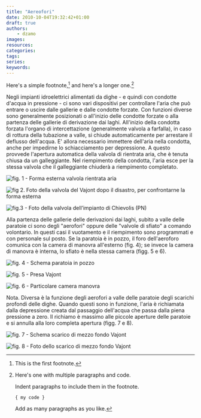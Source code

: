 ```yaml
---
title: "Aereofori"
date: 2010-10-04T19:32:42+01:00
draft: true
authors:
    - dzamo
images:
resources:
categories:
tags:
series:
keywords:
---
```


Here's a simple footnote,[^1] and here's a longer one.[^bignote]

[^1]: This is the first footnote.

[^bignote]: Here's one with multiple paragraphs and code.

    Indent paragraphs to include them in the footnote.

    `{ my code }`

    Add as many paragraphs as you like.

Negli impianti idroelettrici alimentati da dighe - e quindi con condotte d'acqua in pressione - ci sono vari dispositivi per controllare l'aria che può entrare o uscire dalle gallerie e dalle condotte forzate. Con funzioni diverse sono generalmente posizionati o all'inizio delle condotte forzate o alla partenza delle gallerie di derivazione dai laghi. 
All'inizio della condotta forzata l'organo di intercettazione (generalmente valvola a farfalla), in caso di rottura della tubazione a valle, si chiude automaticamente per arrestare il deflusso dell'acqua. E' allora necessario immettere dell'aria nella condotta, anche per impedirne lo schiacciamento per depressione. A questo provvede l'apertura automatica della valvola di rientrata aria, che è tenuta chiusa da un galleggiante. Nel riempimento della condotta, l'aria esce per la stessa valvola che il galleggiante chiuderà a riempimento completato. 

![fig. 1 - Forma esterna valvola rientrata aria](Fig1.jpg)

![fig 2. Foto della valvola del Vajont dopo il disastro, per confrontarne la forma esterna](Fig2.jpg)

![fig.3 - Foto della valvola dell’impianto di Chievolis (PN)](Fig3.jpg)

Alla partenza delle gallerie delle derivazioni dai laghi, subito a valle delle paratoie ci sono degli "aerofori" oppure delle "valvole di sfiato" a comando volontario. In questi casi il vuotamento e il riempimento sono programmati e con personale sul posto. Se la paratoia è in pozzo, il foro dell'aeroforo comunica con la camera di manovra all'esterno (fig. 4); se invece la camera di manovra è interna, lo sfiato è nella stessa camera (figg. 5 e 6). 

![fig. 4 - Schema paratoia in pozzo](Fig4.jpg)

![fig. 5 - Presa Vajont](Fig5.jpg)

![fig. 6 - Particolare camera manovra](Fig6.jpg)

Nota. Diversa è la funzione degli aerofori a valle delle paratoie degli scarichi profondi delle dighe. Quando questi sono in funzione, l'aria è richiamata dalla depressione creata dal passaggio dell'acqua che passa dalla piena pressione a zero. Il richiamo è massimo alle piccole aperture delle paratoie e si annulla alla loro completa apertura (figg. 7 e 8). 

![fig. 7 - Schema scarico di mezzo fondo Vajont](Fig7.jpg)

![fig. 8 - Foto dello scarico di mezzo fondo Vajont](Fig8.jpg)
